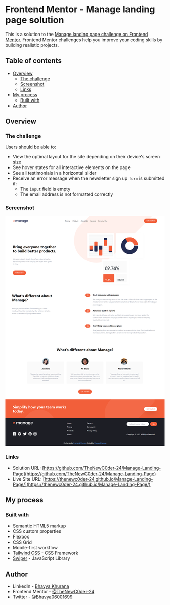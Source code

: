 # Frontend Mentor - Manage landing page solution

This is a solution to the [Manage landing page challenge on Frontend Mentor](https://www.frontendmentor.io/challenges/manage-landing-page-SLXqC6P5). Frontend Mentor challenges help you improve your coding skills by building realistic projects. 

## Table of contents

- [Overview](#overview)
  - [The challenge](#the-challenge)
  - [Screenshot](#screenshot)
  - [Links](#links)
- [My process](#my-process)
  - [Built with](#built-with)
- [Author](#author)

## Overview

### The challenge

Users should be able to:

- View the optimal layout for the site depending on their device's screen size
- See hover states for all interactive elements on the page
- See all testimonials in a horizontal slider
- Receive an error message when the newsletter sign up `form` is submitted if:
  - The `input` field is empty
  - The email address is not formatted correctly

### Screenshot

![image](https://github.com/TheNewC0der-24/Manage-Landing-Page/blob/master/Preview.png)

### Links

- Solution URL: [https://github.com/TheNewC0der-24/Manage-Landing-Page](https://github.com/TheNewC0der-24/Manage-Landing-Page)
- Live Site URL: [https://thenewc0der-24.github.io/Manage-Landing-Page/](https://thenewc0der-24.github.io/Manage-Landing-Page/)

## My process

### Built with

- Semantic HTML5 markup
- CSS custom properties
- Flexbox
- CSS Grid
- Mobile-first workflow
- [Tailwind CSS](https://tailwindcss.com/) - CSS Framework
- [Swiper](https://swiperjs.com/) - JavaScript Library

## Author

- LinkedIn - [Bhavya Khurana](https://www.linkedin.com/in/bhavyakhurana24/)
- Frontend Mentor - [@TheNewC0der-24](https://www.frontendmentor.io/profile/TheNewC0der-24)
- Twitter - [@Bhavya06001699](https://twitter.com/Bhavya06001699)
